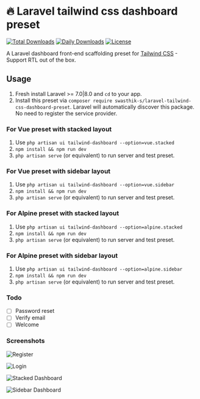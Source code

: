 # :fire: Laravel tailwind css dashboard preset
[![Total Downloads](https://poser.pugx.org/miaababikir/laravel-tailwind-dashboard-preset/downloads)](//packagist.org/packages/miaababikir/laravel-tailwind-dashboard-preset) [![Daily Downloads](https://poser.pugx.org/miaababikir/laravel-tailwind-dashboard-preset/d/daily)](//packagist.org/packages/miaababikir/laravel-tailwind-dashboard-preset) [![License](https://poser.pugx.org/miaababikir/laravel-tailwind-dashboard-preset/license)](//packagist.org/packages/miaababikir/laravel-tailwind-dashboard-preset)

A Laravel dashboard front-end scaffolding preset for [Tailwind CSS](https://tailwindcss.com) - Support RTL out of the box.

## Usage

1. Fresh install Laravel >= 7.0|8.0 and `cd` to your app.
2. Install this preset via `composer require swasthik-s/laravel-tailwind-css-dashboard-preset`. Laravel will automatically discover this package. No need to register the service provider.

### For Vue preset with stacked layout

1. Use `php artisan ui tailwind-dashboard --option=vue.stacked`
2. `npm install && npm run dev`
3. `php artisan serve` (or equivalent) to run server and test preset.

### For Vue preset with sidebar layout

1. Use `php artisan ui tailwind-dashboard --option=vue.sidebar`
2. `npm install && npm run dev`
3. `php artisan serve` (or equivalent) to run server and test preset.

### For Alpine preset with stacked layout

1. Use `php artisan ui tailwind-dashboard --option=alpine.stacked`
2. `npm install && npm run dev`
3. `php artisan serve` (or equivalent) to run server and test preset.

### For Alpine preset with sidebar layout

1. Use `php artisan ui tailwind-dashboard --option=alpine.sidebar`
2. `npm install && npm run dev`
3. `php artisan serve` (or equivalent) to run server and test preset.

### Todo
- [ ] Password reset
- [ ] Verify email
- [ ] Welcome

### Screenshots

![Register](/screenshots/register.png)

![Login](/screenshots/login.png)

![Stacked Dashboard](/screenshots/preset_stacked.png)

![Sidebar Dashboard](/screenshots/preset_sidebar.png)
